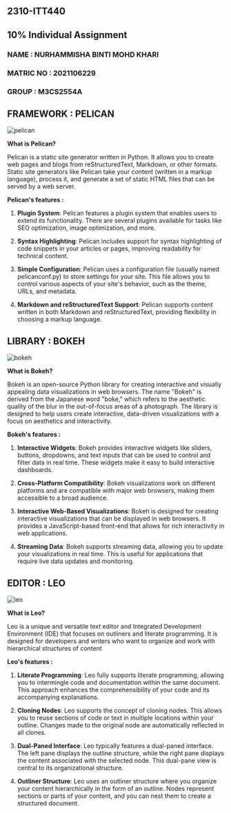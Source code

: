 ## 2310-ITT440
## 10% Individual Assignment
### NAME : NURHAMMISHA BINTI MOHD KHARI
### MATRIC NO : 2021106229
### GROUP : M3CS2554A

## FRAMEWORK : PELICAN
![pelican](https://github.com/addff/2310-ITT440/assets/149034575/f82c880b-f979-4dcd-8832-7b24df6b5a51)

**What is Pelican?**

Pelican is a static site generator written in Python. It allows you to create web pages and blogs from reStructuredText, Markdown, or other formats. Static site generators like Pelican take your content (written in a markup language), process it, and generate a set of static HTML files that can be served by a web server.

**Pelican's features :**

1. **Plugin System**: Pelican features a plugin system that enables users to extend its functionality. There are several plugins available for tasks like SEO optimization, image optimization, and more.
   
2. **Syntax Highlighting**: Pelican includes support for syntax highlighting of code snippets in your articles or pages, improving readability for technical content.
   
3. **Simple Configuration**: Pelican uses a configuration file (usually named pelicanconf.py) to store settings for your site. This file allows you to control various aspects of your site's behavior, such as the theme, URLs, and metadata.
   
4. **Markdown and reStructuredText Support**: Pelican supports content written in both Markdown and reStructuredText, providing flexibility in choosing a markup language.
   
## LIBRARY : BOKEH
![bokeh](https://github.com/addff/2310-ITT440/assets/149034575/f2358a42-da84-4290-b799-91585eb58a57)

**What is Bokeh?**

Bokeh is an open-source Python library for creating interactive and visually appealing data visualizations in web browsers. The name "Bokeh" is derived from the Japanese word "boke," which refers to the aesthetic quality of the blur in the out-of-focus areas of a photograph. The library is designed to help users create interactive, data-driven visualizations with a focus on aesthetics and interactivity.

**Bokeh's features :**

1. **Interactive Widgets**: Bokeh provides interactive widgets like sliders, buttons, dropdowns, and text inputs that can be used to control and filter data in real time. These widgets make it easy to build interactive dashboards.

2. **Cross-Platform Compatibility**: Bokeh visualizations work on different platforms and are compatible with major web browsers, making them accessible to a broad audience.

3. **Interactive Web-Based Visualizations**: Bokeh is designed for creating interactive visualizations that can be displayed in web browsers. It provides a JavaScript-based front-end that allows for rich interactivity in web applications.

4. **Streaming Data**: Bokeh supports streaming data, allowing you to update your visualizations in real time. This is useful for applications that require live data updates and monitoring.

## EDITOR : LEO
![leo](https://github.com/addff/2310-ITT440/assets/149034575/082062e9-881b-498a-8efc-cb6ff6dfcac0)

**What is Leo?**

Leo is a unique and versatile text editor and Integrated Development Environment (IDE) that focuses on outliners and literate programming. It is designed for developers and writers who want to organize and work with hierarchical structures of content

**Leo's features :**

1. **Literate Programming**: Leo fully supports literate programming, allowing you to intermingle code and documentation within the same document. This approach enhances the comprehensibility of your code and its accompanying explanations.

2. **Cloning Nodes**: Leo supports the concept of cloning nodes. This allows you to reuse sections of code or text in multiple locations within your outline. Changes made to the original node are automatically reflected in all clones.

3. **Dual-Paned Interface**: Leo typically features a dual-paned interface. The left pane displays the outline structure, while the right pane displays the content associated with the selected node. This dual-pane view is central to its organizational structure.

4. **Outliner Structure**: Leo uses an outliner structure where you organize your content hierarchically in the form of an outline. Nodes represent sections or parts of your content, and you can nest them to create a structured document.









